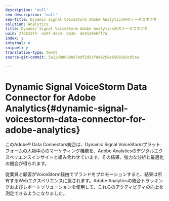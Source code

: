 ```yaml
---
description: 'null'
seo-description: 'null'
seo-title: Dynamic Signal VoiceStorm Adobe Analytics用のデータコネクタ
solution: Analytics
title: Dynamic Signal VoiceStorm Adobe Analytics用のデータコネクタ
uuid: 270b33f5- ea9f-4ab3- ba3e- de41a9e6ff7a
index: y
internal: n
snippet: y
translation-type: tm+mt
source-git-commit: 5e22d080398d74df29b1f849258e6500168cd5aa

---
```



# Dynamic Signal VoiceStorm Data Connector for Adobe Analytics{#dynamic-signal-voicestorm-data-connector-for-adobe-analytics}

このAdobe® Data Connectors統合は、Dynamic Signal VoiceStormプラットフォームの人物中心のマーケティング機能を、Adobe Analyticsのデジタルエクスペリエンスインサイトと組み合わせています。その結果、強力な分析と最適化の機会が得られます。

従業員と顧客がVoiceStorm経由でブランドをプロモーションすると、結果は所有するWebエクスペリエンスに戻されます。Adobe Analyticsの統合トラッキングおよびレポートソリューションを使用して、これらのアクティビティの向上を測定できるようになりました。
